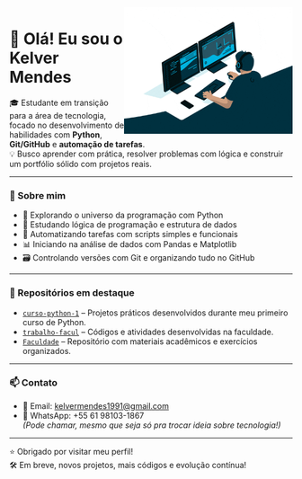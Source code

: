 <img src = "giphy.gif" width = "300px" align = "right">


# 👋 Olá! Eu sou o Kelver Mendes

🎓 Estudante em transição para a área de tecnologia, focado no desenvolvimento de habilidades com **Python**, **Git/GitHub** e **automação de tarefas**.  
💡 Busco aprender com prática, resolver problemas com lógica e construir um portfólio sólido com projetos reais.

---

### 🚀 Sobre mim

- 🐍 Explorando o universo da programação com Python
- 🧠 Estudando lógica de programação e estrutura de dados
- 🔧 Automatizando tarefas com scripts simples e funcionais
- 📊 Iniciando na análise de dados com Pandas e Matplotlib
- 🗃️ Controlando versões com Git e organizando tudo no GitHub

---

### 📂 Repositórios em destaque

- [`curso-python-1`](https://github.com/Kelver1991/curso-python-1) – Projetos práticos desenvolvidos durante meu primeiro curso de Python.
- [`trabalho-facul`](https://github.com/Kelver1991/trabalho-facul) – Códigos e atividades desenvolvidas na faculdade.
- [`Faculdade`](https://github.com/Kelver1991/Faculdade) – Repositório com materiais acadêmicos e exercícios organizados.

---

### 📫 Contato

- 📧 Email: kelvermendes1991@gmail.com  
- 📱 WhatsApp: +55 61 98103-1867  
*(Pode chamar, mesmo que seja só pra trocar ideia sobre tecnologia!)*

---

⭐ Obrigado por visitar meu perfil!  
🛠️ Em breve, novos projetos, mais códigos e evolução contínua!


